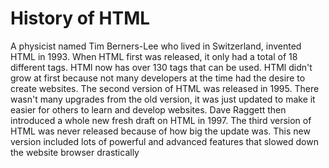 # History of HTML

A physicist named Tim Berners-Lee who lived in Switzerland, invented HTML in 1993. When HTML first was released, it only had a total of 18 different tags. HTMl now has over 130 tags that can be used. HTMl didn't grow at first because not many developers at the time had the desire to create websites. The second version of HTML was released in 1995. There wasn't many upgrades from the old version, it was just updated to make it easier for others to learn and develop websites. Dave Raggett then introduced a whole new fresh draft on HTML in 1997. The third version of HTML was never released because of how big the update was. This new version included lots of powerful and advanced features that slowed down the website browser drastically
